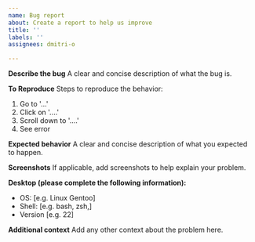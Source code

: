 ```yaml
---
name: Bug report
about: Create a report to help us improve
title: ''
labels: ''
assignees: dmitri-o

---
```


**Describe the bug**
A clear and concise description of what the bug is.

**To Reproduce**
Steps to reproduce the behavior:
1. Go to '...'
2. Click on '....'
3. Scroll down to '....'
4. See error

**Expected behavior**
A clear and concise description of what you expected to happen.

**Screenshots**
If applicable, add screenshots to help explain your problem.

**Desktop (please complete the following information):**
 - OS: [e.g. Linux Gentoo]
 - Shell:  [e.g. bash, zsh,]
 - Version [e.g. 22]

**Additional context**
Add any other context about the problem here.
